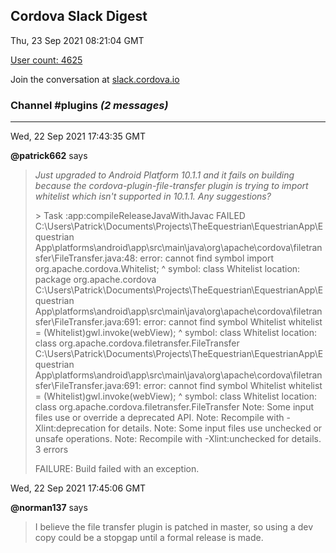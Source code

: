 ## Cordova Slack Digest
Thu, 23 Sep 2021 08:21:04 GMT

[User count: 4625](https://cordova.slack.com/)


Join the conversation at [slack.cordova.io](http://slack.cordova.io/)

### __Channel #plugins__ _(2 messages)_
---

Wed, 22 Sep 2021 17:43:35 GMT

__@patrick662__ says 
> *Just upgraded to Android Platform 10.1.1 and it fails on building because the cordova-plugin-file-transfer plugin is trying to import whitelist which isn't supported in 10.1.1.  Any suggestions?*
> 
> &gt; Task :app:compileReleaseJavaWithJavac FAILED
> C:\Users\Patrick\Documents\Projects\TheEquestrian\EquestrianApp\Equestrian App\platforms\android\app\src\main\java\org\apache\cordova\filetransfer\FileTransfer.java:48: error: cannot find symbol
> import org.apache.cordova.Whitelist;
>                          ^
>   symbol:   class Whitelist
>   location: package org.apache.cordova
> C:\Users\Patrick\Documents\Projects\TheEquestrian\EquestrianApp\Equestrian App\platforms\android\app\src\main\java\org\apache\cordova\filetransfer\FileTransfer.java:691: error: cannot find symbol
>                 Whitelist whitelist = (Whitelist)gwl.invoke(webView);
>                 ^
>   symbol:   class Whitelist
>   location: class org.apache.cordova.filetransfer.FileTransfer
> C:\Users\Patrick\Documents\Projects\TheEquestrian\EquestrianApp\Equestrian App\platforms\android\app\src\main\java\org\apache\cordova\filetransfer\FileTransfer.java:691: error: cannot find symbol
>                 Whitelist whitelist = (Whitelist)gwl.invoke(webView);
>                                        ^
>   symbol:   class Whitelist
>   location: class org.apache.cordova.filetransfer.FileTransfer
> Note: Some input files use or override a deprecated API.
> Note: Recompile with -Xlint:deprecation for details.
> Note: Some input files use unchecked or unsafe operations.
> Note: Recompile with -Xlint:unchecked for details.
> 3 errors
> 
> FAILURE: Build failed with an exception.
> 

Wed, 22 Sep 2021 17:45:06 GMT

__@norman137__ says 
> I believe the file transfer plugin is patched in master, so using a dev copy could be a stopgap until a formal release is made.
> 
